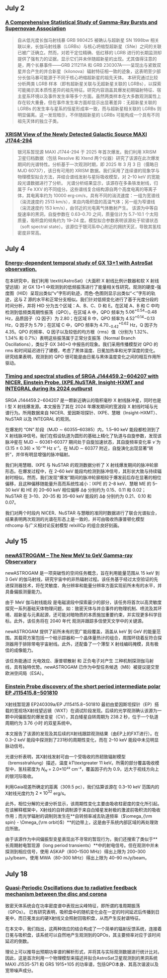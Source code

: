 ## July 2
### [A Comprehensive Statistical Study of Gamma-Ray Bursts and Supernovae Association](https://arxiv.org/pdf/2506.22914v1)
> 自从低光度长伽马射线暴 GRB 980425 被确认与超新星 SN 1998bw 相关联以来，长伽马射线暴（LGRBs）与核心坍缩型超新星（SNe）之间的关联已被广泛确立。然而，对若干定位精确、低红移的 LGRB 进行的长期监测却提供了强有力的证据，显示它们并未伴随超新星的出现。尤其值得注意的是，两个长暴事件——GRB 211211A 和 GRB 230307A——呈现出与紧致双星并合产生的并合新星（kilonova）辐射特征相一致的迹象，这表明至少部分长伽马暴可能源于不同于核心坍缩超新星的祖先天体。
本研究通过比较分析两类 LGRB 样本（即有超新星关联与无超新星关联的 LGRBs），以探索可能揭示其本质性差异的祖先特征。研究内容涵盖其爆发初期辐射特征、宿主星系环境以及事件发生率等多个方面。虽然两类样本在大多数观测属性上存在较大重叠，但在事件发生率方面却显示出显著差异：无超新星关联的 LGRBs 的发生率与星系的恒星形成率一致，而与超新星相关联的 LGRBs 则明显偏离。这一发现暗示，不伴随超新星的 LGRBs 可能构成一个具有不同祖先天体的独立子类。

### [XRISM View of the Newly Detected Galactic Source MAXI J1744-294](https://arxiv.org/pdf/2506.22964v1)
> 银河系暂现源 MAXI J1744-294 于 2025 年首次爆发。我们利用 XRISM 卫星归档数据（包括 Resolve 和 Xtend 两个仪器）研究了该源在此次爆发期间的光谱特性。分析基于一次观测时期，即 2025 年 3 月 3 日（儒略日 MJD 60737），该日有可用的 XRISM 数据。我们采用了连续谱的现象学与物理模型拟合方法，并结合谱线发射与星际吸收模型，对 2–10 keV 的宽能段光谱数据进行了分析。
光谱分析结果显示，该源存在多条铁发射线，归属于 Fe XXV 的不同组分。这些谱线复合结构源自两个高度电离的等离子体，其电离率约为 10000 erg·cm/s，具有不同的湍流速度：一组为宽谱线（湍流速度约 2513 km/s），来自内吸积盘的高温气体；另一组为窄谱线（湍流速度约 153 km/s），由邻近的光电离气体散射产生。
该源为中等自旋速率的黑洞，自旋参数在 0.63–0.70 之间，质量估计为 5.7–10.1 个太阳质量，吸积盘的倾角约为 19–24 度。模型拟合参数表明该源处于软谱状态（soft spectral state）。该源位于银河系中心附近的拥挤天区，导致其氢柱密度非常高。

## July 4
### [Energy-dependent temporal study of GX 13+1 with AstroSat observation.](https://arxiv.org/pdf/2507.00626v1)

在本研究中，我们利用 \textit{AstroSat}（大面积 X 射线比例计数器和软 X 射线望远镜）对 GX 13+1 中观测到的低频振荡进行了能量相关性研究。观测的硬度-强度图（HID）呈现出类似“ν”字形的轨迹，而色-色图则显示出类似“＜”字形的轨迹，这与 Z 源的水平和正常分支相似。我们针对低频变化进行了基于光度分段的时间分析，并将 HID 分为五个区域：A、B、C、D 和 E。在区域 A、B 和 C 中均检测到低频类周期性振荡（QPO）。在区域 A 中，QPO 频率为 $5.06^{+0.54}{-0.48}$ Hz，品质因子（Q 因子）为 2.80；在区域 B 中，QPO 频率为 $4.52^{+0.14}{-0.13}$ Hz，Q 因子为 5.79；在区域 C 中，QPO 频率为 $4.70^{+0.62}_{-0.42}$ Hz，Q 因子为 4.35。QPO 的频率、Q 因子以及较低的均方根（rms）值（分别为 1.32%、1.34% 和 0.7%）表明这些振荡属于正常分支振荡（Normal Branch Oscillations），类似于 GX 340+0 中报告的现象。我们采用传播模型对 QPO 的 rms 和时间延迟进行了建模，考虑了黑体温度、日冕加热率和光学深度的变化。研究结果表明，观测到的 QPO 很可能是由日冕与黑体温度变化之间的相互作用所驱动。

### [Timing and spectral studies of SRGA J144459.2−604207 with NICER, Einstein Probe, IXPE,NuSTAR, Insight-HXMT and INTEGRAL during its 2024 outburst](https://arxiv.org/pdf/2507.00793v1)

SRGA J144459.2−604207 是一颗新近确认的吸积毫秒 X 射线脉冲星，同时也是 I 型 X 射线爆发源。本文报告了其在 2024 年爆发期间的宽波段 X 射线时域与光谱行为。所用数据来自 NICER、爱因斯坦探针、IXPE、慧眼（Insight-HXMT）、NuSTAR 以及 INTEGRAL 的观测。

在爆发的 “ON” 阶段（MJD ∼ 60355–60385）内，1.5–90 keV 能段都检测到了 X 射线脉冲信号。我们在假设轨道为圆形的基础上精化了轨道与自旋参数，发现该脉冲星在 MJD ∼ 60361–60377 期间处于自旋加速状态，其自旋频率变化率 $\dot{\nu}$ 为 (3.15 ± 0.36) × 10⁻¹³ Hz s⁻¹。在 MJD ∼ 60377 附近，自旋演化出现显著“转折”，并伴有明显增强的脉冲辐射。

我们利用慧眼、IXPE 与 NuSTAR 的观测数据分析了 X 射线爆发期间的脉冲轮廓形态。在爆发过程中，在 2–60 keV 能段均检测到脉冲信号，其形状大致与持续辐射时相似。然而，我们发现“爆发”期间的脉冲轮廓相较于爆发前后存在显著的相位偏移，且这种偏移随能量升高而系统性减小：IXPE 的 2–8 keV、慧眼 ME 的 5–30 keV 和 HE 的 20–60 keV 相位偏移 ∆ϕ 分别约为 0.15、0.11 和 0.02；NuSTAR 在 3–10、20–35 和 35–60 keV 能段的 ∆ϕ 分别约为 0.21、0.10 和 0.07。

我们对两个时段内 NICER、NuSTAR 与慧眼的准同时数据进行了联合光谱拟合，结果表明两次观测的光谱在形态上是一致的，并可由吸收热康普顿化模型 nthcomp 与广义相对论反射模型 relxillCp 的组合良好刻画。

## July 15
### [newASTROGAM – The New MeV to GeV Gamma-ray Observatory](https://arxiv.org/pdf/2507.08133v1)

newASTROGAM 是一项突破性的空间任务概念，旨在利用能量范围从 15 keV 到 3 GeV 的伽马射线，研究宇宙中的非热辐射过程。该任务基于经过太空验证的先进探测器技术，将在灵敏度、角分辨率和能量分辨率方面实现前所未有的水平，并具备偏振测量能力。

由于 MeV 伽马射线能段 是电磁波段中探索最少的部分，该任务将首次以高灵敏度探究一系列基础天体物理问题，如：致密天体与并合事件的物理机制、喷流及其环境、超新星与元素起源，还可能对暗物质的本质施加重要约束，并实现更多科学目标。此外，该任务将在 2040 年代 观测并跟踪多信使天文学中的关键源。

newASTROGAM 提供了前所未有的宽广能段覆盖，涵盖从 keV 到 GeV 的能量范围。其载荷方案包括一个硅示踪器和一个晶体量热计的组合，周围环绕着反符合探测器用于排除带电宇宙射线。此外，还配备了一个薄型 X 射线编码掩模，具有极佳的成像能力。

该任务能通过 光电效应、康普顿散射 和 正负电子对产生 三种机制探测伽马射线，具有独特优势。newASTROGAM 已作为中型任务候选（M8）被提议提交至 欧洲空间局（ESA）。

### [Einstein Probe discovery of the short period intermediate polar EP J115415.8−501810](https://arxiv.org/pdf/2507.08304v2)

X射线暂现源 EP240309a/EP J115415.8$-$501810 最初由爱因斯坦探针（EP）搭载的宽视场X射线望远镜（WXT）在调试阶段发现。后续的光学观测确认该源为一颗中间偏振型的爆发变星（CV），其白矮星自转周期为 238.2 秒，位于一个轨道周期约为 3.76 小时 的双星系统中。

本文报告了该源的发现及其后续的X射线跟踪观测结果（由EP上的FXT进行）。在 0.3–2 keV 能段中探测到了231秒的周期性变化，而在 2–10 keV 能段中未见明显脉动信号。

光谱分析表明，其X射线发射可由一个受吸收的热轫致辐射模型（bremsstrahlung）描述，温度 $kT$\textgreater 11 keV。所需的部分覆盖吸收模型中，氢柱密度为 $N_H$ = 2.0×10²² cm⁻²，覆盖因子约为 0.9，远大于视线方向上的银河际吸收。

利用Gaia视差所确定的距离（309.5 pc），我们估算该源在 0.3–10 keV 范围内的X射线光度约为 $2×10^{32}$ erg/s。

此外，相位分解的光谱分析显示，该周期性变化主要由吸收柱密度的变化所引起。在该解释框架中，X射线的自转调制源于来自白矮星发射极的激波前吸积流的吸收作用；而光学辐射的调制则发生在**自转频率减去轨道频率（$\omega_{\rm spin} - \Omega_{\rm orbit}$）**的边带上，这是由于系统内部区域的再处理效应所致。

由于该源作为中间偏振型变星表现出不寻常的暂现行为，我们还搜索了类似于**长周期射电暂现源（long period transients）**中的射电信号。但在观测中并未探测到相应信号，使用 ASKAP（800–1500 MHz）得出上限为 200–300 μJy/beam，使用 MWA（80–300 MHz）得出上限为 40–90 mJy/beam。

## July 18
### [Quasi-Periodic Oscillations due to radiative feedback mechanism between the disc and corona](https://arxiv.org/pdf/2507.12111v1)

致密天体系统会在功率密度谱中表现出尖峰特征，即所谓的准周期振荡（QPOs）。
已有研究表明，吸积盘中的随机变化会在一定的时间延迟后传播到日冕中，而日冕发出的硬X射线又会照射回吸积盘，从而产生反射谱特征。

在本文中，我们指出，这两种效应的结合构成了一个简单的辐射反馈系统，连接着日冕与吸积盘，该系统可以自然地产生观测到的QPOs，其主要频率对应于该时间延迟的倒数。

理论上可以推导出预期功率谱的解析形式，并将其与实际观测数据进行统计比对。因此，这是首次利用一个物理模型来描述并拟合AstroSat卫星观测到的黑洞系统 MAXI J1535-571 和 GRS 1915+105 的功率谱，包括QPO本身、其高次谐波以及宽带噪声成分。
